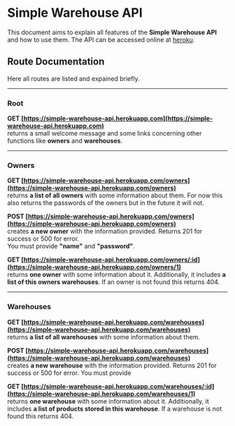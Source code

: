 # Simple Warehouse API
This document aims to explain all features of the **Simple Warehouse API** and how to use them. The API can be accessed online at [heroku](https://simple-warehouse-api.herokuapp.com/).

## Route Documentation
Here all routes are listed and expained briefly.

________
### Root
**GET [https://simple-warehouse-api.herokuapp.com](https://simple-warehouse-api.herokuapp.com)**    
returns a small welcome message and some links concerning other functions like **owners** and **warehouses**.

__________
### Owners
**GET [https://simple-warehouse-api.herokuapp.com/owners](https://simple-warehouse-api.herokuapp.com/owners)**  
returns **a list of all owners** with some information about them. For now this also returns the passwords of the owners but in the future it will not.

**POST [https://simple-warehouse-api.herokuapp.com/owners](https://simple-warehouse-api.herokuapp.com/owners)**     
creates **a new owner** with the information provided. Returns 201 for success or 500 for error.    
You must provide **"name"** and **"password"**.

**GET [https://simple-warehouse-api.herokuapp.com/owners/:id](https://simple-warehouse-api.herokuapp.com/owners/1)**    
returns **one owner** with some information about it. Additionally, it includes **a list of this owners warehouses**. If an owner is not found this returns 404.

______________
### Warehouses

**GET [https://simple-warehouse-api.herokuapp.com/warehouses](https://simple-warehouse-api.herokuapp.com/warehouses)**  
returns **a list of all warehouses** with some information about them.

**POST [https://simple-warehouse-api.herokuapp.com/warehouses](https://simple-warehouse-api.herokuapp.com/warehouses)**     
creates **a new warehouse** with the information provided. Returns 201 for success or 500 for error.
You must provide

**GET [https://simple-warehouse-api.herokuapp.com/warehouses/:id](https://simple-warehouse-api.herokuapp.com/warehouses/1)**    
returns **one warehouse** with some information about it. Additionally, it includes **a list of products stored in this warehouse**. If a warehouse is not found this returns 404.
